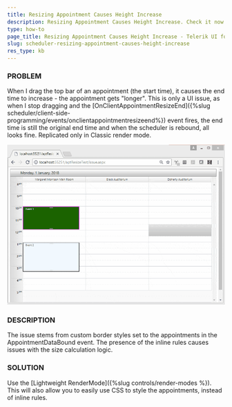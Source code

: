 ```yaml
---
title: Resizing Appointment Causes Height Increase
description: Resizing Appointment Causes Height Increase. Check it now!
type: how-to
page_title: Resizing Appointment Causes Height Increase - Telerik UI for ASP.NET AJAX - KB
slug: scheduler-resizing-appointment-causes-height-increase
res_type: kb
---
```



### PROBLEM

When I drag the top bar of an appointment (the start time), it causes the end time to increase - the appointment gets "longer". This is only a UI issue, as when I stop dragging and the [OnClientAppointmentResizeEnd]({%slug scheduler/client-side-programming/events/onclientappointmentresizeend%}) event fires, the end time is still the original end time and when the scheduler is rebound, all looks fine. Replicated only in Classic render mode.

!["appointment resize height issue demonstration"](images/appointment-resize-issue.gif "appointment resize height issue demonstration")


### DESCRIPTION

The issue stems from custom border styles set to the appointments in the AppointmentDataBound event. The presence of the inline rules causes issues with the size calculation logic.

### SOLUTION

Use the [Lightweight RenderMode]({%slug controls/render-modes %}). This will also allow you to easily use CSS to style the appointments, instead of inline rules.



